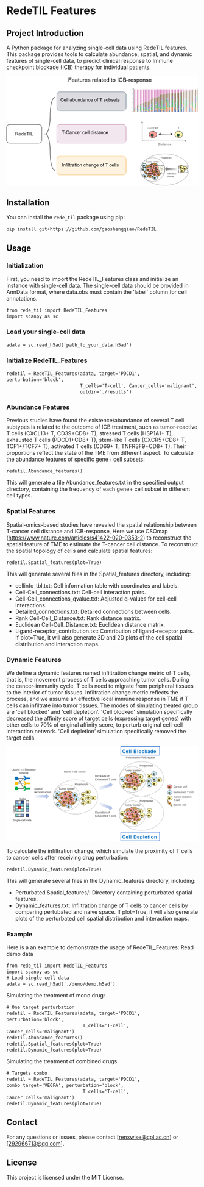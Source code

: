 # RedeTIL Features
## Project Introduction
A Python package for analyzing single-cell data using RedeTIL features. This package provides tools to calculate abundance, spatial, and dynamic features of single-cell data, to predict clinical response to Immune checkpoint blockade (ICB) therapy for individual patients. 

![示例图片](images/RedeTIL.png)

## Installation

You can install the `rede_til` package using pip:

```bash
pip install git+https://github.com/gaoshengqiao/RedeTIL
```

## Usage
### Initialization
First, you need to import the RedeTIL_Features class and initialize an instance with single-cell data. The single-cell data should be provided in AnnData format, where data.obs must contain the 'label' column for cell annotations.
```
from rede_til import RedeTIL_Features
import scanpy as sc
```
### Load your single-cell data
```
adata = sc.read_h5ad('path_to_your_data.h5ad')
```
### Initialize RedeTIL_Features
```
redetil = RedeTIL_Features(adata, target='PDCD1', perturbation='block',
                           T_cells='T-cell', Cancer_cells='malignant',
                           outdir='./results')
```
### Abundance Features
Previous studies have found the existence/abundance of several T cell subtypes is related to the outcome of ICB treatment, such as tumor-reactive T cells (CXCL13+ T, CD39+CD8+ T), stressed T cells (HSP1A1+ T), exhausted T cells (PDCD1+CD8+ T), stem-like T cells (CXCR5+CD8+ T, TCF1+/TCF7+ T), activated T cells (CD69+ T, TNFRSF9+CD8+ T). Their proportions reflect the state of the TME from different aspect. 
To calculate the abundance features of specific gene+ cell subsets:
```
redetil.Abundance_features()
```
This will generate a file Abundance_features.txt in the specified output directory, containing the frequency of each gene+ cell subset in different cell types.

### Spatial Features
Spatial-omics-based studies have revealed the spatial relationship between T-cancer cell distance and ICB-response, Here we use CSOmap (https://www.nature.com/articles/s41422-020-0353-2) to reconstruct the spatial feature of TME to estimate the T-cancer cell distance.
To reconstruct the spatial topology of cells and calculate spatial features:
```
redetil.Spatial_features(plot=True)
```
This will generate several files in the Spatial_features directory, including:
- cellinfo_tbl.txt: Cell information table with coordinates and labels.
- Cell-Cell_connections.txt: Cell-cell interaction pairs.
- Cell-Cell_connections_qvalue.txt: Adjusted q-values for cell-cell interactions.
- Detailed_connections.txt: Detailed connections between cells.
- Rank Cell-Cell_Distance.txt: Rank distance matrix.
- Euclidean Cell-Cell_Distance.txt: Euclidean distance matrix.
- Ligand-receptor_contribution.txt: Contribution of ligand-receptor pairs.
If plot=True, it will also generate 3D and 2D plots of the cell spatial distribution and interaction maps.

### Dynamic Features
We define a dynamic features named infiltration change metric of T cells, that is, the movement process of T cells approaching tumor cells. During the cancer-immunity cycle, T cells need to migrate from peripheral tissues to the interior of tumor tissues. Infiltration change metric reflects the process, and we assume an effective local immune response in TME if T cells can infiltrate into tumor tissues.
The modes of simulating treated group are 'cell blocked' and 'cell depletion'. 'Cell blocked' simulation specifically decreased the affinity score of target cells (expressing target genes) with other cells to 70% of original affinity score, to perturb original cell-cell interaction network. 'Cell depletion' simulation specifically removed the target cells.

![示例图片](images/Infiltrationchange.png)

To calculate the infiltration change, which simulate the proximity of T cells to cancer cells after receiving drug perturbation:
```
redetil.Dynamic_features(plot=True)
```
This will generate several files in the Dynamic_features directory, including:
- Perturbated Spatial_features/: Directory containing perturbated spatial features.
- Dynamic_features.txt: Infiltration change of T cells to cancer cells by comparing pertubated and naive space.
If plot=True, it will also generate plots of the perturbated cell spatial distribution and interaction maps.

### Example
Here is a an example to demonstrate the usage of RedeTIL_Features:
Read demo data
```
from rede_til import RedeTIL_Features
import scanpy as sc
# Load single-cell data
adata = sc.read_h5ad('./demo/demo.h5ad')
```

Simulating the treatment of mono drug:
```
# One target perturbation
redetil = RedeTIL_Features(adata, target='PDCD1', perturbation='block',
                            T_cells='T-cell', Cancer_cells='malignant')
redetil.Abundance_features()
redetil.Spatial_features(plot=True)
redetil.Dynamic_features(plot=True)
```

Simulating the treatment of combined drugs:
```
# Targets combo
redetil = RedeTIL_Features(adata, target='PDCD1', combo_target='VEGFA', perturbation='block',
                            T_cells='T-cell', Cancer_cells='malignant')
redetil.Dynamic_features(plot=True)
```

## Contact
For any questions or issues, please contact [renxwise@cpl.ac.cn] or [292966713@qq.com].

## License
This project is licensed under the MIT License.

